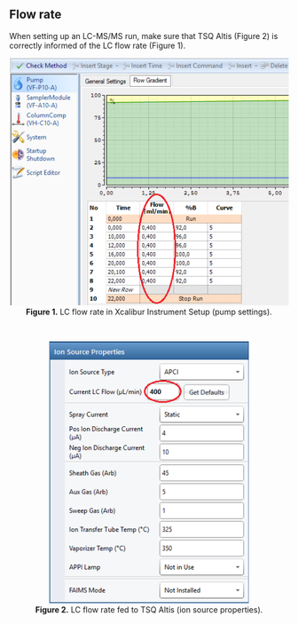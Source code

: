 ## Flow rate
When setting up an LC-MS/MS run, make sure that TSQ Altis (Figure 2) is correctly informed of the LC flow rate (Figure 1).

<p align="center">
  <img width="540" alt="image" src="https://raw.githubusercontent.com/CreLox/LC-MS-MS/main/assets/VanquishUHPLCFlowRate.png"><br>
  <b>Figure 1.</b> LC flow rate in Xcalibur Instrument Setup (pump settings).
</p>
<br>
<p align="center">
  <img width="360" alt="image" src="https://raw.githubusercontent.com/CreLox/LC-MS-MS/main/assets/TSQAltisFlowRate.png"><br>
  <b>Figure 2.</b> LC flow rate fed to TSQ Altis (ion source properties).
</p>
